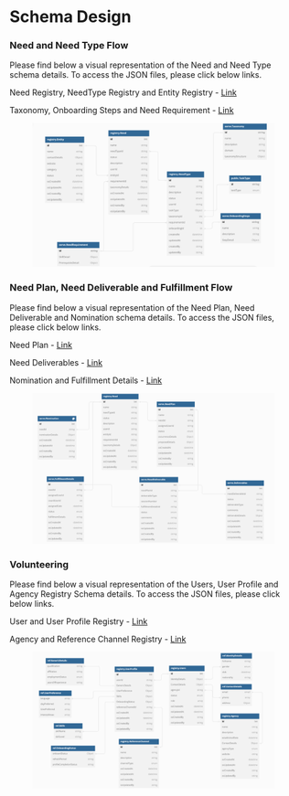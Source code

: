 # Schema Design

### Need and Need Type Flow

Please find below a visual representation of the Need and Need Type schema details. To access the JSON files, please click below links.&#x20;

Need Registry, NeedType Registry and Entity Registry - [Link](https://github.com/Sunbird-Serve/sunbird-serve-need/tree/main/schemas/registry)

Taxonomy, Onboarding Steps and Need Requirement - [Link](https://github.com/Sunbird-Serve/sunbird-serve-need/tree/main/schemas/serve)

<figure><img src="../../.gitbook/assets/image (6).png" alt=""><figcaption></figcaption></figure>

### Need Plan, Need Deliverable and Fulfillment Flow

Please find below a visual representation of the Need Plan, Need Deliverable and Nomination schema details. To access the JSON files, please click below links.

Need Plan - [Link](https://github.com/Sunbird-Serve/sunbird-serve-need/tree/main/schemas/serve)

Need Deliverables - [Link](https://github.com/Sunbird-Serve/sunbird-serve-need/tree/main/schemas/serve)

Nomination and Fulfillment Details - [Link](https://github.com/Sunbird-Serve/sunbird-serve-fulfill/tree/main/schema/serve)

<figure><img src="../../.gitbook/assets/image (5).png" alt=""><figcaption></figcaption></figure>

### Volunteering

Please find below a visual representation of the Users, User Profile and Agency Registry Schema details. To access the JSON files, please click below links.

User and User Profile Registry - [Link](https://github.com/Sunbird-Serve/sunbird-serve-volunteering/tree/main/schema/registry)

Agency and Reference Channel Registry - [Link](https://github.com/Sunbird-Serve/sunbird-serve-volunteering/tree/main/schema/registry)

<figure><img src="../../.gitbook/assets/volflow.png" alt=""><figcaption></figcaption></figure>
